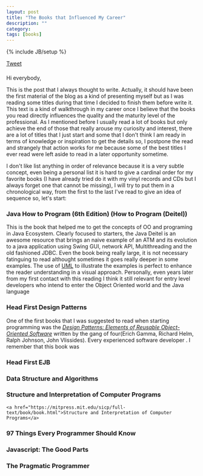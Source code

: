 ```yaml
---
layout: post
title: "The Books that Influenced My Career"
description: ""
category: 
tags: [books]
---
```

{% include JB/setup %}

<div style="margin-bottom: 1.5em;">
	<div>
		<a href="https://twitter.com/share" class="twitter-share-button" style="vertical-align: bottom">Tweet</a>
	</div>
	<div>
		<span class="fb-share-button" data-href="http://rafaelcfreire.github.io2015/06/22/the-books-that-influenced-my-career/" data-layout="button"></span>
	</div>
</div>

Hi everybody,

This is the post that I always thought to write. Actually, it should have been the first material of the blog as a kind of presenting myself but as I was reading some titles during that time I decided to finish them before write it. This text is a kind of walkthrough in my career once I believe that the books you read directly influences the quality and the maturity level of the professional. As I mentioned before I usually read a lot of books but only achieve the end of those that really arouse my curiosity and interest, there are a lot of titles that I just start and some that I don't think I am ready in terms of knowledge or inspiration to get the details so, I postpone the read and strangely that action works for me because some of the best titles I ever read were left aside to read in a later opportunity sometime.

I don't like list anything in order of relevance because it is a very subtle concept, even being a personal list it is hard to give a cardinal order for my favorite books (I have already tried do it with my vinyl records and CDs but I always forget one that cannot be missing), I will try to put them in a chronological way, from the first to the last I've read to give an idea of sequence so, let's start:

### Java How to Program (6th Edition) (How to Program (Deitel))
This is the book that helped me to get the concepts of OO and programing in Java Ecosystem. Clearly focused to starters, the Java Deitel is an awesome resource that brings an naive example of an ATM and its evolution to a java application using Swing GUI, network API, Multithreading and the old fashioned JDBC. Even the book being really large, it is not necessary fatinguing to read althought sometimes it goes really deeper in some examples. The use of [UML](http://www.uml.org/) to illustrate the examples is perfect to enhance the reader understanding in a visual approach. Personally, even years later from my first contact with this reading I think it still relevant for entry level developers who intend to enter the Object Oriented world and the Java language

### Head First Design Patterns
One of the first books that I was suggested to read when starting programming was the <cite>[Design Patterns: Elements of Reusable Object-Oriented Software](https://books.google.com.br/books/about/Design_Patterns.html?id=6oHuKQe3TjQC&redir_esc=y)</cite> written by the gang of four(Erich Gamma, Richard Helm, Ralph Johnson, John Vlissides). Every experienced software developer . I remember that this book was 

### Head First EJB
### Data Structure and Algorithms
### Structure and Interpretation of Computer Programs
	<a href="https://mitpress.mit.edu/sicp/full-text/book/book.html">Structure and Interpretation of Computer Programs</a>
### 97 Things Every Programmer Should Know
### Javascript: The Good Parts
### The Pragmatic Programmer





<script type="text/javascript" src="/js/main.js"></script>
